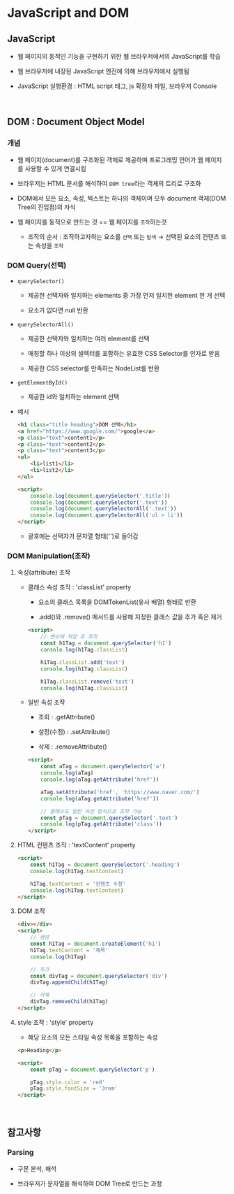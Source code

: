 # JavaScript and DOM

## JavaScript

- 웹 페이지의 동적인 기능을 구현하기 위한 웹 브라우저에서의 JavaScript를 학습

- 웹 브라우저에 내장된 JavaScript 엔진에 의해 브라우저에서 실행됨

- JavaScript 실행환경 : HTML script 태그, js 확장자 파일, 브라우저 Console

<br>

## DOM : Document Object Model

### 개념

- 웹 페이지(document)를 구조화된 객체로 제공하며 프로그래밍 언어가 웹 페이지를 사용할 수 있게 연결시킴

- 브라우저는 HTML 문서를 해석하여 `DOM tree`라는 객체의 트리로 구조화

- DOM에서 모든 요소, 속성, 텍스트는 하나의 객체이며 모두 document 객체(DOM Tree의 진입점)의 자식

- 웹 페이지를 동적으로 만드는 것 == 웹 페이지를 `조작`하는것
  - 조작의 순서 : 조작하고자하는 요소를 `선택` 또는 `탐색` → 선택된 요소의 컨텐츠 또는 속성을 `조작`


### DOM Query(선택)
- `querySelector()`
  - 제공한 선택자와 일치하는 elements 중 가장 먼저 일치한 element 한 개 선택

  - 요소가 없다면 null 반환

- `querySelectorAll()`
  - 제공한 선택자와 일치하는 여러 element를 선택

  - 매칭할 하나 이상의 셀렉터를 포함하는 유효한 CSS Selector를 인자로 받음

  - 제공한 CSS selector를 만족하는 NodeList를 반환

- `getElementById()`
  - 제공한 id와 일치하는 element 선택

- 예시
  ```html
  <h1 class="title heading">DOM 선택</h1>
  <a href="https://www.google.com/">google</a>
  <p class="text">content1</p>
  <p class="text">content2</p>
  <p class="text">content3</p>
  <ul>
      <li>list1</li>
      <li>list2</li>
  </ul>

  <script>
      console.log(document.querySelector('.title'))
      console.log(document.querySelector('.text'))
      console.log(document.querySelectorAll('.text'))
      console.log(document.querySelectorAll('ul > li'))
  </script>
  ```
  - 괄호에는 선택자가 문자열 형태('')로 들어감


### DOM Manipulation(조작)

1. 속성(attribute) 조작

    - 클래스 속성 조작 : 'classList' property

      - 요소의 클래스 목록을 DOMTokenList(유사 배열) 형태로 반환

      - .add()와 .remove() 메서드를 사용해 지정한 클래스 값을 추가 혹은 제거

      ```html
      <script>
          // 변수에 저장 후 조작
          const h1Tag = document.querySelector('h1')
          console.log(h1Tag.classList)

          h1Tag.classList.add('test')
          console.log(h1Tag.classList)

          h1Tag.classList.remove('test')
          console.log(h1Tag.classList)
      ```

    - 일반 속성 조작
      - 조회 : .getAttribute()

      - 설정(수정) : .setAttribute()

      - 삭제 : .removeAttribute()

      ```html
      <script>
          const aTag = document.querySelector('a')
          console.log(aTag)
          console.log(aTag.getAttribute('href'))

          aTag.setAttribute('href', 'https://www.naver.com/')
          console.log(aTag.getAttribute('href'))

          // 클래스도 일반 속성 방식으로 조작 가능
          const pTag = document.querySelector('.text')
          console.log(pTag.getAttribute('class'))
      </script>
      ```

2. HTML 컨텐츠 조작 : 'textContent' property
    ```html
    <script>
        const h1Tag = document.querySelector('.heading')
        console.log(h1Tag.textContent)

        h1Tag.textContent = '컨텐츠 수정'
        console.log(h1Tag.textContent)
    </script>
    ```

3. DOM 조작
    ```html
    <div></div>
    <script>
        // 생성
        const h1Tag = document.createElement('h1')
        h1Tag.textContent = '제목'
        console.log(h1Tag)

        // 추가
        const divTag = document.querySelector('div')
        divTag.appendChild(h1Tag)

        // 삭제
        divTag.removeChild(h1Tag)
    </script>
    ```

4. style 조작 : 'style' property
    - 해당 요소의 모든 스타일 속성 목록을 포함하는 속성
    ```html
    <p>Heading</p>

    <script>
        const pTag = document.querySelector('p')

        pTag.style.color = 'red'
        pTag.style.fontSize = '3rem'
    </script>
    ```

<br>

## 참고사항
### Parsing
- 구문 분석, 해석

- 브라우저가 문자열을 해석하여 DOM Tree로 만드는 과정
